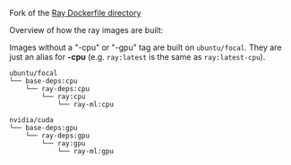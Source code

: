 Fork of the [Ray Dockerfile directory](https://github.com/ray-project/ray/tree/master/docker)

Overview of how the ray images are built:

Images without a "-cpu" or "-gpu" tag are built on ``ubuntu/focal``. They are just an alias for **-cpu** (e.g. ``ray:latest`` is the same as ``ray:latest-cpu``).

```
ubuntu/focal
└── base-deps:cpu
    └── ray-deps:cpu
        └── ray:cpu
            └── ray-ml:cpu

nvidia/cuda
└── base-deps:gpu
    └── ray-deps:gpu
        └── ray:gpu
            └── ray-ml:gpu
```
